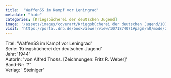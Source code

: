 ```yaml
---
title:  'WaffenSS im Kampf vor Leningrad'
metadate: "hide"
categories: [Kriegsbücherei der deutschen Jugend]
image: '/assets/images/coverart/Kriegsbücherei der deutschen Jugend/1071874071_00000010.jpg'
visit: 'https://portal.dnb.de/bookviewer/view/1071874071#page/n0/mode/2up'
---
```

Titel: 'WaffenSS im Kampf vor Leningrad' <br>
Serie: 'Kriegsbücherei der deutschen Jugend' <br>
Jahr: '1944' <br>
AutorIn: 'von Alfred Thoss. [Zeichnungen: Fritz R. Weber]' <br>
Band-Nr: '?' <br>
Verlag: ' Steiniger'